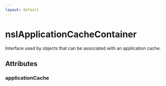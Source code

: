 ```yaml
---
layout: default
---
```


# nsIApplicationCacheContainer #

Interface used by objects that can be associated with an
application cache.


## Attributes ##

### applicationCache ###
